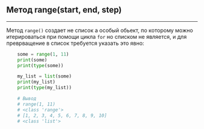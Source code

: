 Метод range(start, end, step)
---
---

Метод `range()` создает не список а особый обьект, по которому можно 
итерироваться при помощи цикла `for` но списком не является, и
для преврващение в список требуется указать это явно:

```python
    some = range(1, 11)
    print(some)
    print(type(some))

    my_list = list(some)
    print(my_list)
    print(type(my_list))

    # Вывод
    # range(1, 11)
    # <class 'range'>
    # [1, 2, 3, 4, 5, 6, 7, 8, 9, 10]
    # <class 'list'>
```
